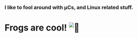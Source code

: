 ### I like to fool around with µCs, and Linux related stuff.
# Frogs are cool! ![🐸](https://git.froggi.es/Riesi/frog_emojis/raw/branch/master/png/fixed_width/256/frog_2b.png)

<!--
**Riesi/Riesi** is a ✨ _special_ ✨ repository because its `README.md` (this file) appears on your GitHub profile.
This is a comment :frog: 🐸
-->
